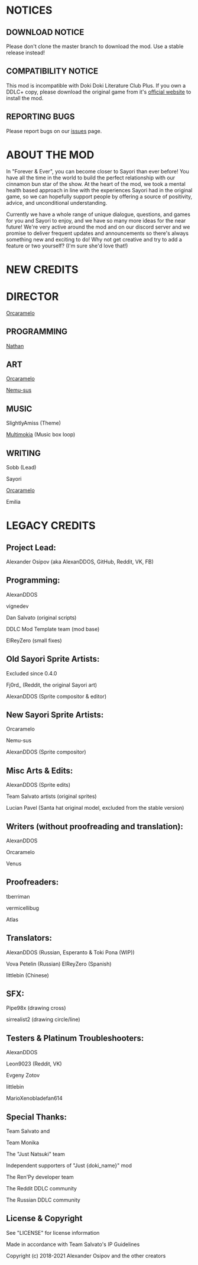 # NOTICES
## DOWNLOAD NOTICE
Please don't clone the master branch to download the mod. 
Use a stable release instead!

## СOMPATIBILITY NOTICE 
This mod is incompatible with Doki Doki Literature Club Plus. 
If you own a DDLC+ copy, please download the original game from it's [official website](https://ddlc.moe) to install the mod.

## REPORTING BUGS
Please report bugs on our [issues](https://github.com/ForeverAndEverTeam/fae-mod/issues) page.

# ABOUT THE MOD
In "Forever & Ever", you can become closer to Sayori than ever before! 
You have all the time in the world to build the perfect relationship with our cinnamon bun star of the show. 
At the heart of the mod, we took a mental health based approach in line with the experiences Sayori had in the original game, so we can hopefully support people by offering a source of positivity, advice, and unconditional understanding. 

Currently we have a whole range of unique dialogue, questions, and games for you and Sayori to enjoy, and we have so many more ideas for the near future! We're very active around the mod and on our discord server and we promise to deliver frequent updates and announcements so there's always something new and exciting to do! 
Why not get creative and try to add a feature or two yourself? (I'm sure she'd love that!)

# NEW CREDITS

# DIRECTOR
[Orcaramelo](https://github.com/Orcaramelo)

## PROGRAMMING

[Nathan](https://github.com/TRIDENT1313)

## ART

[Orcaramelo](https://github.com/Orcaramelo)

[Nemu-sus](https://github.com/Nemu-sus)

## MUSIC

SlightlyAmiss (Theme)

[Multimokia](https://github.com/multimokia) (Music box loop)

## WRITING

Sobb (Lead)

Sayori

[Orcaramelo](https://github.com/Orcaramelo)

Emilia

# LEGACY CREDITS


## Project Lead:
Alexander Osipov (aka AlexanDDOS, GitHub, Reddit, VK, FB)
## Programming:

AlexanDDOS

vignedev

Dan Salvato (original scripts)

DDLC Mod Template team (mod base)

ElReyZero (small fixes)

## Old Sayori Sprite Artists:

Excluded since 0.4.0

Fj0rd_ (Reddit, the original Sayori art)

AlexanDDOS (Sprite compositor & editor)

## New Sayori Sprite Artists:

Orcaramelo

Nemu-sus

AlexanDDOS (Sprite compositor)

## Misc Arts & Edits:

AlexanDDOS (Sprite edits)

Team Salvato artists (original sprites)

Lucian Pavel (Santa hat original model, excluded from the stable version)

## Writers (without proofreading and translation):

AlexanDDOS

Orcaramelo

Venus

## Proofreaders:

tberriman

vermicellibug

Atlas

## Translators:

AlexanDDOS (Russian, Esperanto & Toki Pona (WIP))

Vova Petelin (Russian)
ElReyZero (Spanish)

littlebin (Chinese)

## SFX:

Pipe98x (drawing cross)

sirrealist2 (drawing circle/line)

## Testers & Platinum Troubleshooters:

AlexanDDOS

Leon9023 (Reddit, VK)

Evgeny Zotov

littlebin

MarioXenobladefan614

## Special Thanks:

Team Salvato and

Team Monika

The "Just Natsuki" team

Independent supporters of "Just {doki_name}" mod

The Ren'Py developer team

The Reddit DDLC community

The Russian DDLC community

## License & Copyright

See "LICENSE" for license information

Made in accordance with Team Salvato's IP Guidelines

Copyright (c) 2018-2021 Alexander Osipov and the other creators
